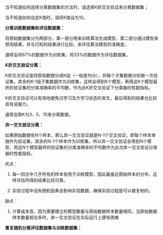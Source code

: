 当不知道如何选择分离数据集的方法时，请选择K折交叉验证来分离数据集；

当不知道如何设定K值时，请将K值设为10。



**分离训练数据集和评估数据集：**

将原始数据集分为两部分，第一部分用来训练算法生成模型，第二部分通过模型来预测结果，并与已知的结果进行比较，来评估算法模型的准确度。

通常会将67%的数据作为训练集，将33%的数据作为评估数据集。



**K折交叉验证分离：**

K折交叉验证是将原始数据分成K组（一般是均分），将每个子集数据分别做一次验证集，其余的K-1组子集数据作为训练集，这样会得到K个模型，再用这K个模型最终的验证集的分类准确率的平均数，作为此K折交叉验证下分类器的性能指标。

K折交叉验证可以有效地避免过学习及欠学习状态的发生，最后得到的结果也比较具有说服力。

通常会取K为3、5、10来分离数据。



**弃一交叉验证分离：**

如果原始数据有N个样本，那么弃一交叉验证就是N-1个交叉验证，即每个样本单独作为验证集，其余的N-1个样本作为训练集，所以弃一交叉验证会得到N个模型，用这N个模型最终的验证集的分类准确率的平均数作为此次弃一交叉验证分类器的性能指标。

优点：

1. 每一回合中几乎所有的样本皆用于训练模型，因此最接近原始样本的分布，这样评估所得的结果比较可靠。

2. 实验过程中没有随机因素会影响实验数据，确保实验过程是可以被复制的。



缺点：

1. 计算成本高，因为需要建立的模型数量与原始数据样本数量相同，当原始数据样本数量相当多时，弃一交叉验证在实际运行上便有困难



**重复随机分离评估数据集与训练数据集：**









